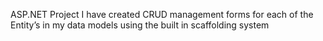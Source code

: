 ASP.NET Project
I have created CRUD management forms for each of the Entity’s in my data models using the built in scaffolding system
